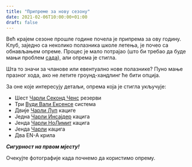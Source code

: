 ```yaml
---
title: "Припреме за нову сезону"
date: 2021-02-06T10:00:00+01:00
draft: false
---
```

Већ крајем сезоне прошле године почела је припрема за ову годину. Клуб, заједно са неколико полазника школе летења, је почео са обнављањем опреме.
Процес је мало потрајао (што би требао да буде мањи проблем [сада](/blog/2020-26-02_nearbirds-announcement)), али опрема је стигла.

Шта то значи за чланове или евентуално нове полазнике? Пуно мање празног хода, ако не летите гроунд-хандлинг ће бити опција.

За оне које интересују детаљи, опрема која је стигла укључује:
* Шест [Чарли Секонд Ченс](https://finsterwalder-charly.de/en/rescue-systems/for-paraglider.html) резерви
* Три [Вуди Вали Ексенсе](https://www.woodyvalley.eu/en/pro/exense/) система
* Двије [Чарли Луп](https://finsterwalder-charly.de/en/helmets/loop.html) кациге
* Једна [Чарли Инсајдер](https://finsterwalder-charly.de/en/helmets/insider.html) кацига
* Јенда [Чарли НоЛимит](https://finsterwalder-charly.de/en/helmets/no-limit.html) кацига
* Јенда [Чарли](https://finsterwalder-charly.de/en/helmets/ace.html) кацига
* Два EN-A крила

*__Сигурност на првом мјесту!__*

Очекујте фотографије када почнемо да користимо опрему.
